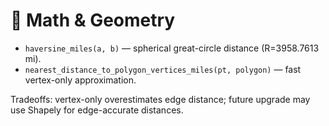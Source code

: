 # 📐 Math & Geometry

- `haversine_miles(a, b)` — spherical great-circle distance (R=3958.7613 mi).
- `nearest_distance_to_polygon_vertices_miles(pt, polygon)` — fast vertex-only approximation.

Tradeoffs: vertex-only overestimates edge distance; future upgrade may use Shapely for edge-accurate distances.
